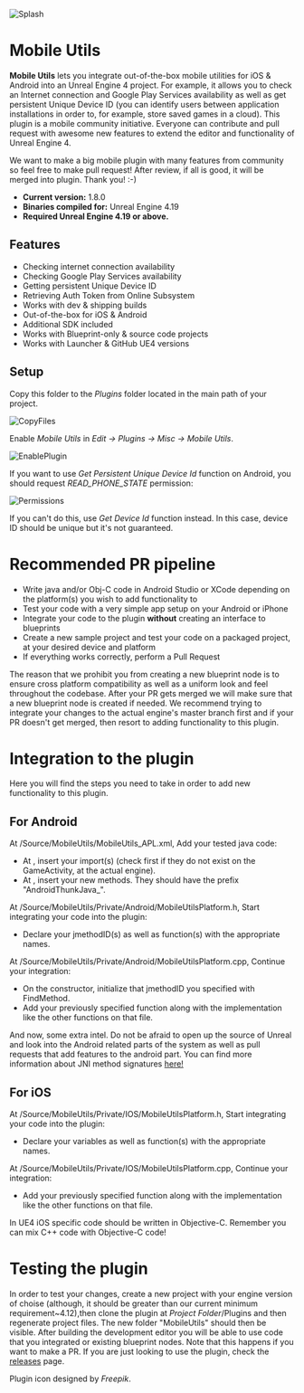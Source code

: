 ![Splash](Resources/Splash.png)

# Mobile Utils

**Mobile Utils** lets you integrate out-of-the-box mobile utilities for iOS & Android into an Unreal Engine 4 project. For example, it allows you to check an Internet connection and Google Play Services availability as well as get persistent Unique Device ID (you can identify users between application installations in order to, for example, store saved games in a cloud). This plugin is a mobile community initiative. Everyone can contribute and pull request with awesome new features to extend the editor and functionality of Unreal Engine 4.

We want to make a big mobile plugin with many features from community so feel free to make pull request! After review, if all is good, it will be merged into plugin. Thank you! :-)

* **Current version:** 1.8.0
* **Binaries compiled for:** Unreal Engine 4.19
* **Required Unreal Engine 4.19 or above.**

## Features
* Checking internet connection availability
* Checking Google Play Services availability
* Getting persistent Unique Device ID
* Retrieving Auth Token from Online Subsystem
* Works with dev & shipping builds
* Out-of-the-box for iOS & Android
* Additional SDK included
* Works with Blueprint-only & source code projects
* Works with Launcher & GitHub UE4 versions

## Setup
Copy this folder to the *Plugins* folder located in the main path of your project.

![CopyFiles](Resources/CopyFiles.png)

Enable *Mobile Utils* in *Edit -> Plugins -> Misc -> Mobile Utils*.

![EnablePlugin](Resources/EnablePlugin.png)

If you want to use *Get Persistent Unique Device Id* function on Android, you should request *READ_PHONE_STATE* permission:

![Permissions](Resources/Permissions.png)

If you can't do this, use *Get Device Id* function instead. In this case, device ID should be unique but it's not guaranteed.

# Recommended PR pipeline
* Write java and/or Obj-C code in Android Studio or XCode depending on the platform(s) you wish to add functionality to
* Test your code with a very simple app setup on your Android or iPhone
* Integrate your code to the plugin **without** creating an interface to blueprints
* Create a new sample project and test your code on a packaged project, at your desired device and platform
* If everything works correctly, perform a Pull Request
 
The reason that we prohibit you from creating a new blueprint node is to ensure cross platform compatibility as well as a uniform look and feel throughout the codebase. After your PR gets merged we will make sure that a new blueprint node is created if needed. We recommend trying to integrate your changes to the actual engine's master branch first and if your PR doesn't get merged, then resort to adding functionality to this plugin.

# Integration to the plugin
Here you will find the steps you need to take in order to add new functionality to this plugin.

## For Android
At /Source/MobileUtils/MobileUtils_APL.xml,
Add your tested java code:

* At <gameActivityImportAdditions>
		<insert>,
		insert your import(s) (check first if they do not exist on the GameActivity, at the actual engine).
* At <gameActivityClassAdditions>
		 <insert>,
		 insert your new methods. They should have the prefix "AndroidThunkJava_".

At /Source/MobileUtils/Private/Android/MobileUtilsPlatform.h,
Start integrating your code into the plugin:

* Declare your jmethodID(s) as well as function(s) with the appropriate names.

At /Source/MobileUtils/Private/Android/MobileUtilsPlatform.cpp,
Continue your integration:
* On the constructor, initialize that jmethodID you specified with FindMethod.
* Add your previously specified function along with the implementation like the other functions on that file.

And now, some extra intel. Do not be afraid to open up the source of Unreal and look into the Android related parts of the system as well as pull requests that add features to the android part. You can find more information about JNI method signatures [here!](http://www.rgagnon.com/javadetails/java-0286.html)

## For iOS
At /Source/MobileUtils/Private/IOS/MobileUtilsPlatform.h,
Start integrating your code into the plugin:

* Declare your variables as well as function(s) with the appropriate names.

At /Source/MobileUtils/Private/IOS/MobileUtilsPlatform.cpp,
Continue your integration:
* Add your previously specified function along with the implementation like the other functions on that file.

In UE4 iOS specific code should be written in Objective-C. Remember you can mix C++ code with Objective-C code!

# Testing the plugin
In order to test your changes, create a new project with your engine version of choise (although, it should be greater than our current minimum requirement~4.12),then clone the plugin at *Project Folder*/Plugins and then regenerate project files. The new folder "MobileUtils" should then be visible. After building the development editor you will be able to use code that you integrated or existing blueprint nodes. Note that this happens if you want to make a PR. If you are just looking to use the plugin, check the [releases](https://github.com/gameDNAstudio/MobileUtils/releases) page.

Plugin icon designed by _Freepik_.
